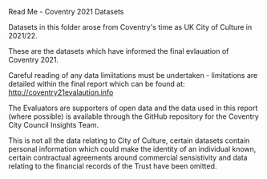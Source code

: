 Read Me - Coventry 2021 Datasets

Datasets in this folder arose from Coventry's time as UK City of Culture in 2021/22.

These are the datasets which have informed the final evlauation of Coventry 2021.

Careful reading of any data limiitations must be undertaken - limitations are detailed within the final report which can be found at: http://coventry21evalaution.info

The Evaluators are supporters of open data and the data used in this report (where possible) is available through the GitHub repository for the Coventry City Council Insights Team.

This is not all the data relating to City of Culture, certain datasets contain personal information which could make the identity of an individual known, certain contractual agreements around commercial sensistivity and data relating to the financial records of the Trust have been omitted.
